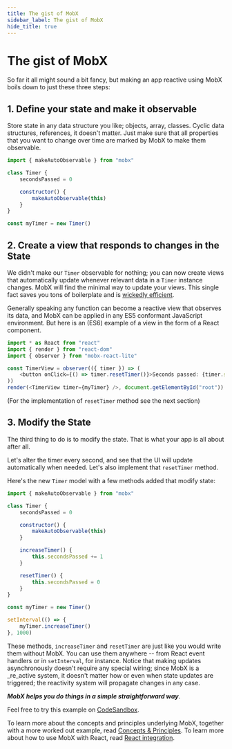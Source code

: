 ```yaml
---
title: The gist of MobX
sidebar_label: The gist of MobX
hide_title: true
---
```


<script async type="text/javascript" src="//cdn.carbonads.com/carbon.js?serve=CEBD4KQ7&placement=mobxjsorg" id="_carbonads_js"></script>

# The gist of MobX

So far it all might sound a bit fancy, but making an app reactive using MobX boils down to just these three steps:

## 1. Define your state and make it observable

Store state in any data structure you like; objects, array, classes.
Cyclic data structures, references, it doesn't matter.
Just make sure that all properties that you want to change over time are marked by MobX to make them observable.

```javascript
import { makeAutoObservable } from "mobx"

class Timer {
    secondsPassed = 0

    constructor() {
        makeAutoObservable(this)
    }
}

const myTimer = new Timer()
```

## 2. Create a view that responds to changes in the State

We didn't make our `Timer` observable for nothing;
you can now create views that automatically update whenever relevant data in a `Timer` instance changes.
MobX will find the minimal way to update your views.
This single fact saves you tons of boilerplate and is [wickedly efficient](https://mendix.com/tech-blog/making-react-reactive-pursuit-high-performing-easily-maintainable-react-apps/).

Generally speaking any function can become a reactive view that observes its data, and MobX can be applied in any ES5 conformant JavaScript environment.
But here is an (ES6) example of a view in the form of a React component.

```javascript
import * as React from "react"
import { render } from "react-dom"
import { observer } from "mobx-react-lite"

const TimerView = observer(({ timer }) => (
    <button onClick={() => timer.resetTimer()}>Seconds passed: {timer.secondsPassed}</button>
))
render(<TimerView timer={myTimer} />, document.getElementById("root"))
```

(For the implementation of `resetTimer` method see the next section)

## 3. Modify the State

The third thing to do is to modify the state.
That is what your app is all about after all.

Let's alter the timer every second, and see that the UI will update automatically when needed. Let's also implement that `resetTimer` method.

Here's the new `Timer` model with a few methods added that modify state:

```javascript
import { makeAutoObservable } from "mobx"

class Timer {
    secondsPassed = 0

    constructor() {
        makeAutoObservable(this)
    }

    increaseTimer() {
        this.secondsPassed += 1
    }

    resetTimer() {
        this.secondsPassed = 0
    }
}

const myTimer = new Timer()

setInterval(() => {
    myTimer.increaseTimer()
}, 1000)
```

These methods, `increaseTimer` and `resetTimer` are just like you would write them without MobX. You can use them anywhere -- from React event handlers or in `setInterval`, for instance.
Notice that making updates asynchronously doesn't require any special wiring; since MobX is a \_re_active system, it doesn't matter how or even when state updates are triggered; the reactivity system will propagate changes in any case.

**_MobX helps you do things in a simple straightforward way_**.

Feel free to try this example on [CodeSandbox](https://codesandbox.io/s/the-gist-of-mobx-piqqp?file=/src/index.js).

To learn more about the concepts and principles underlying MobX, together with a more worked out example, read [Concepts & Principles](concepts.md). To learn more
about how to use MobX with React, read [React integration](../react/react-integration.md).
